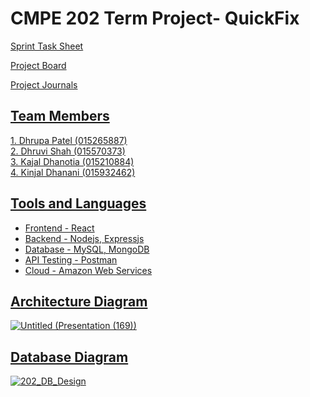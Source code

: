 <h1>CMPE 202 Term Project- QuickFix</h1>
  
  <a href="https://docs.google.com/spreadsheets/d/1ehodJ3LeOilQh3EAWFqhbLZ-ZhgASGO3cht5g2PTB8U/edit?usp=sharing">Sprint Task Sheet
  
<a href="https://github.com/gopinathsjsu/team-project-quickfix/projects/1"> Project Board
  
  <a href="https://drive.google.com/drive/folders/1Kf5l-7zXmQqLflA1_MV4mDfEu7cSY5IK?usp=sharing"> Project Journals
    
  <h2> Team Members </h2>
    1. Dhrupa Patel (015265887) <br>
    2. Dhruvi Shah (015570373) <br>
    3. Kajal Dhanotia (015210884) <br>
    4. Kinjal Dhanani (015932462) <br>
    
  <h2> Tools and Languages</h2> 
    <ul> 
      <li>Frontend - React </li> 
      <li> Backend - Nodejs, Expressjs </li>
      <li> Database - MySQL, MongoDB </li> 
      <li> API Testing - Postman </li> 
      <li> Cloud - Amazon Web Services</li> 
    </ul>
  <h2> Architecture Diagram </h2> 
    
  
 ![Untitled (Presentation (169))](https://user-images.githubusercontent.com/38569308/162557427-d07c56b3-c116-4346-b508-81c58ae2ed0e.png)

  
  <h2> Database Diagram </h2>
  
![202_DB_Design](https://user-images.githubusercontent.com/38569308/162551993-ff2ee9c3-0659-4f00-b148-e3ce32d38d81.png)

  
